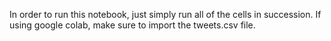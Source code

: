 In order to run this notebook, just simply run all of the cells in succession. If using google colab, make sure to import the tweets.csv file.